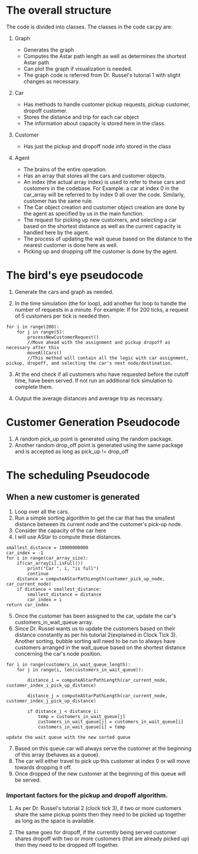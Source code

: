 # The overall structure

The code is divided into classes.
The classes in the code car.py are:
1. Graph
    * Generates the graph
    * Computes the Astar path length as well as determines the shortest Astar path
    * Can plot the graph if visualization is needed. 
    * The graph code is referred from Dr. Russel's tutorial 1 with slight changes as necessary.

2. Car
    * Has methods to handle customer pickup requests,
    pickup customer, dropoff customer.
    * Stores the distance and trip for each car object
    * The information about capacity is stored here in the class.

3. Customer
    * Has just the pickup and dropoff node info stored in the class

4. Agent
    * The brains of the entire operation.
    * Has an array that stores all the cars and customer objects.
    * An index (the actual array index) is used to refer to these cars and customers in the codebase.
    For Example: a car at index 0 in the car_array will be referred to by index 0 all over the code.
    Similarly, customer has the same rule.
    * The Car object creation and customer object creation are done by the agent as specified by us in the main function.
    * The request for picking up new customers, and selecting a car based on the shortest distance as well as the current capacity is handled here by the agent.
    * The process of updating the wait queue based on the distance to the nearest customer is done here as well.
    * Picking up and dropping off the customer is done by the agent.
 
# The bird's eye pseudocode

1. Generate the cars and graph as needed.

2. In the time simulation (the for loop), add another for loop to handle the number of requests in a minute. For example: If for 200 ticks, a request of 5 customers per tick is needed then.

```
for i in range(200):
    for j in range(5):
        processNewCustomerRequest()
        //Move ahead with the assignment and pickup dropoff as necessary after this
        moveAllCars()
        //This method will contain all the logic with car assignment, pickup, dropoff, and selecting the car's next node/destination.
```

3. At the end check if all customers who have requested before the cutoff time, have been served. If not run an additional tick simulation to complete them.

4. Output the average distances and average trip as necessary.

# Customer Generation Pseudocode

1. A random pick_up point is generated using the random package.
2. Another random drop_off point is generated using the same package and is accepted as long as pick_up != drop_off

# The scheduling Pseudocode

## When a new customer is generated

1. Loop over all the cars.
2. Run a simple sorting algorithm to get the car that has the smallest distance between its current node and the customer's pick-up node.
3. Consider the capacity of the car here
4. I will use AStar to compute these distances.

```
smallest_distance = 10000000000
car_index = -1
for i in range(car_array_size):
    if(car_array[i].isFull())
        print("Car ", i, "is full")
        continue
    distance = computeAStarPathLength(customer_pick_up_node, car_current_node)
    if distance < smallest_distance:
        smallest_distance = distance
        car_index = i
return car_index
```

5. Once the customer has been assigned to the car, update the car's customers_in_wait_queue array. 
6. Since Dr. Russel wants us to update the customers based on their distance constantly as per his tutorial 2(explained in Clock Tick 3). Another sorting, bubble sorting will need to be run to always have customers arranged in the wait_queue based on the shortest distance concerning the car's node position.

```
for i in range(customers_in_wait_queue_length):
    for j in range(i, len(customers_in_wait_queue)):

        distance_i = computeAStarPathLength(car_current_node, customer_index_i_pick_up_distance)

        distance_j = computeAStarPathLength(car_current_node, customer_index_j_pick_up_distance)

        if distance_j < distance_i:
            temp = customers_in_wait_queue[j]
            customers_in_wait_queue[j] = customers_in_wait_queue[i]
            customers_in_wait_queue[i] = temp

update the wait queue with the new sorted queue
```

7. Based on this queue car will always serve the customer at the beginning of this array (behaves as a queue).
8. The car will either travel to pick up this customer at index 0 or will move towards dropping it off.
9. Once dropped of the new customer at the beginning of this queue will be served.

### Important factors for the pickup and dropoff algorithm.

1. As per Dr. Russel's tutorial 2 (clock tick 3), if two or more customers share the same pickup points then they need to be picked up together as long as the space is available.

2. The same goes for dropoff, if the currently being served customer shares dropoff with two or more customers (that are already picked up) then they need to be dropped off together.